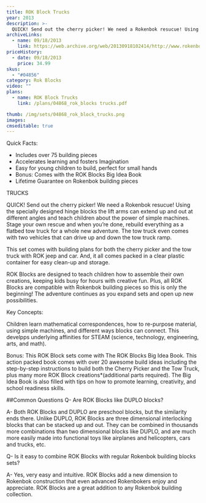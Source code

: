```yaml
---
title: ROK Block Trucks
year: 2013
description: >-
  QUICK! Send out the cherry picker! We need a Rokenbok resucue! Using the specially designed hinge blocks the lift arms can extend up and out at different angles and teach children about the power of simple machines.  Stage your own rescue and when you’re done, rebuild everything as a flatbed tow truck for a whole new adventure.
archiveLinks:
  - name: 09/18/2013
    link: https://web.archive.org/web/20130918102414/http://www.rokenbok.com/estore/trucks
priceHistory:
  - date: 09/18/2013
    price: 34.99
skus:
  - "#04856"
category: Rok Blocks
video: ""
plans:
  - name: ROK Block Trucks
    link: /plans/04868_rok_blocks trucks.pdf

thumb: /img/sets/04868_rok_block_trucks.png
images:
cmseditable: true
---
```

Quick Facts:
  - Includes over 75 building pieces
  - Accelerates learning and fosters Imagination
  - Easy for young children to build, perfect for small hands
  - Bonus: Comes with the ROK Blocks Big Idea Book
  - Lifetime Guarantee on Rokenbok building pieces

TRUCKS

QUICK! Send out the cherry picker! We need a Rokenbok resucue! Using the specially designed hinge blocks the lift arms can extend up and out at different angles and teach children about the power of simple machines.  Stage your own rescue and when you’re done, rebuild everything as a flatbed tow truck for a whole new adventure. The tow truck even comes with two  vehicles that can drive up and down the tow truck ramp.

This set comes with building plans for both the cherry picker and the tow truck with ROK jeep and car. And, it all comes packed in a clear plastic container for easy clean-up and storage.

ROK Blocks are designed to teach children how to assemble their own creations, keeping kids busy for hours with creative fun. Plus, all ROK Blocks are compatible with Rokenbok building pieces so this is only the beginning! The adventure continues as you expand sets and open up new possibilities.

Key Concepts:

Children learn mathematical correspondences, how to re-purpose material, using simple machines, and different ways blocks can connect.  This develpps underlying affinities for STEAM (science, technology, engineering, arts, and math).

Bonus:  This ROK Block sets come with The ROK Blocks Big Idea Book. This action packed book comes with over 20 awesome build ideas including the step-by-step instructions to build both the Cherry Picker and the Tow Truck, plus many more ROK Block creations*(additional parts required).  The Big Idea Book is also filled with tips on how to promote learning, creativity, and school readiness skills.

##Common Questions
Q- Are ROK Blocks like DUPLO blocks?

A- Both ROK Blocks and DUPLO are preschool blocks, but the similarity ends there. Unlike DUPLO, ROK Blocks are three dimensional interlocking blocks that can be stacked up and out. They can be combined in thousands more combinations than two dimensional blocks like DUPLO, and are much more easily made into functional toys like airplanes and helicopters, cars and trucks, etc.

Q- Is it easy to combine ROK Blocks with regular Rokenbok building blocks sets?

A- Yes, very easy and intuitive. ROK Blocks add a new dimension to Rokenbok construction that even advanced Rokenbokers enjoy and appreciate. ROK Blocks are a great addition to any Rokenbok building collection.
